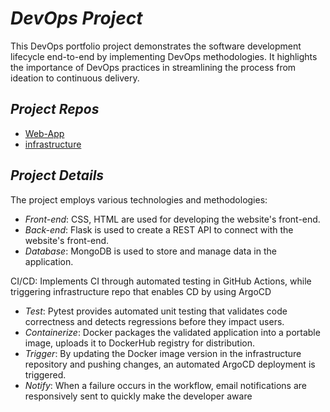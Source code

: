 # *DevOps Project*

This DevOps portfolio project demonstrates the software development lifecycle end-to-end by  implementing DevOps methodologies.
It highlights the importance of DevOps practices in streamlining the process from ideation to continuous delivery.


## *Project Repos*
- [Web-App](https://github.com/lironderi/project_app)
- [infrastructure](https://github.com/lironderi/project_conf)

## *Project Details*
The project employs various technologies and methodologies:
- *Front-end*: CSS, HTML are used for developing the website's front-end.
- *Back-end*: Flask is used to create a REST API to connect with the website's front-end.
- *Database*: MongoDB is used to store and manage data in the application.

 CI/CD: Implements CI through automated testing in GitHub Actions, while triggering infrastructure repo that enables CD by using ArgoCD
- *Test*: Pytest provides automated unit testing that validates code correctness and detects regressions before they impact users.
- *Containerize*: Docker packages the validated application into a portable image, uploads it to DockerHub registry for distribution.
- *Trigger*: By updating the Docker image version in the infrastructure repository and pushing changes, an automated ArgoCD deployment is triggered.
- *Notify*: When a failure occurs in the workflow, email notifications are responsively sent to quickly make the developer aware
